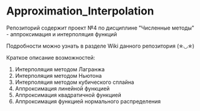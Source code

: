# Approximation_Interpolation

Репозиторий содержит проект №4 по дисциплине "Численные методы" - аппроксимация и интерполяция функций

Подробности можно узнать в разделе Wiki данного репозитория (✯◡✯)

Краткое описание возможностей:

1. Интерполяция методом Лагранжа
2. Интерполяция методом Ньютона
3. Интерполяция методом кубического сплайна
4. Аппроксимация линейной функцией
5. Аппроксимация квадратичной функцией
6. Аппроксимация функцией нормального распределения

